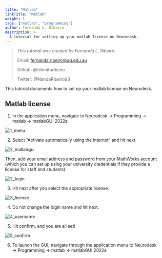 ```yaml
---
title: "Matlab"
linkTitle: "Matlab"
weight: 1
tags: ["matlab", "programming"]
author: Fernanda L. Ribeiro
description: > 
  A tutorial for setting up your matlab license on Neurodesk.
---
```



> _This tutorial was created by Fernanda L. Ribeiro._ 
>
> Email: fernanda.ribeiro@uq.edu.au
>
> Github: @felenitaribeiro
>
> Twitter: @NandaRibeiro93
>
<!-- Fill in your personal details above so that we can credit the tutorial to you. Feel free to add any additional contact details i.e. website, or remove those that are irrelevant -->

This tutorial documents how to set up your matlab license on Neurodesk. 

## Matlab license

1. In the application menu, navigate to Neurodesk → Programming → matlab → matlabGUI 2022a

![1_menu](/matlab/0_appmenu.png '1_menu')

2. Select “Activate automatically using the internet” and hit next. 

![2_matlabgui](/matlab/1_matlabgui.png '2_matlabgui')

Then, add your email address and password from your MathWorks account (which you can set up using your university credentials if they provide a license for staff and students).

![2_login](/matlab/2_login.png '2_login')

3. Hit next after you select the appropriate license.

![3_license](/matlab/3_license.png '3_license')

4. Do not change the login name and hit next.

![4_username](/matlab/4_username.png '4_username')

5. Hit confirm, and you are all set!

![5_confirm](/matlab/5_confirm.png '5_confirm')

6. To launch the GUI, navigate through the application menu to Neurodesk → Programming → matlab → matlabGUI 2022a
